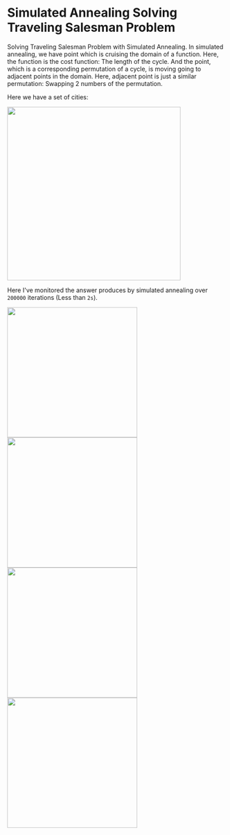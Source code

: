 # Simulated Annealing Solving Traveling Salesman Problem

Solving Traveling Salesman Problem with Simulated Annealing. In simulated annealing, we have point which is cruising the domain of a function. Here, the function is the cost function: The length of the cycle. And the point, which is a corresponding permutation of a cycle, is moving going to adjacent points in the domain. Here, adjacent point is just a similar permutation: Swapping 2 numbers of the permutation.

Here we have a set of cities:

<p float="left">
  <img src="https://user-images.githubusercontent.com/12760574/130592580-c57b4ede-2ee0-429c-9222-3d09ffb8a4a2.png" width="400" />
</p>

Here I've monitored the answer produces by simulated annealing over `200000` iterations (Less than `2s`).
<p float="left">
  <img src="https://user-images.githubusercontent.com/12760574/130593093-432274a8-c33d-44b6-b0bc-ce3df5d916bd.png" width="300" />
  <img src="https://user-images.githubusercontent.com/12760574/130593103-1d66a418-b9ad-4709-b884-1a8046946ae1.png" width="300" />
  <img src="https://user-images.githubusercontent.com/12760574/130593179-e4a0e64e-0613-44de-8995-4a618703390a.png" width="300" />
  <img src="https://user-images.githubusercontent.com/12760574/130593185-87177503-1e7c-489e-a56b-153d99f55a6e.png" width="300" />
</p>
